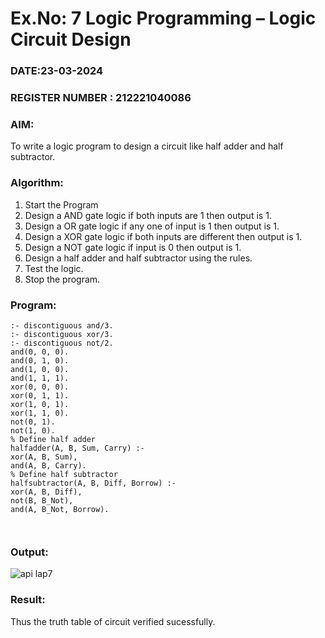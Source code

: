# Ex.No: 7  Logic Programming –  Logic Circuit Design
### DATE:23-03-2024                                                                           
### REGISTER NUMBER : 212221040086
### AIM: 
To write a logic program to design a circuit like half adder and half subtractor.
###  Algorithm:
1. Start the Program
2. Design a AND gate logic if both inputs are 1 then output is 1.
3. Design a OR gate logic if any one of input is 1 then output is 1.
4. Design a XOR gate logic if both inputs are different then output is 1.
5. Design a NOT gate logic if input is 0 then output is 1.
6. Design a half adder and half subtractor using the rules.
7. Test the logic.
8. Stop the program.

### Program:
```
:- discontiguous and/3.
:- discontiguous xor/3.
:- discontiguous not/2.
and(0, 0, 0).
and(0, 1, 0).
and(1, 0, 0).
and(1, 1, 1).
xor(0, 0, 0).
xor(0, 1, 1).
xor(1, 0, 1).
xor(1, 1, 0).
not(0, 1).
not(1, 0).
% Define half adder
halfadder(A, B, Sum, Carry) :-
xor(A, B, Sum),
and(A, B, Carry).
% Define half subtractor
halfsubtractor(A, B, Diff, Borrow) :-
xor(A, B, Diff),
not(B, B_Not),
and(A, B_Not, Borrow).



```

### Output:
![api lap7](https://github.com/Kulaganachi/AI_Lab_2023-24/assets/133641126/7e505f20-9819-4a96-82ac-369297a68127)




### Result:
Thus the truth table of circuit verified sucessfully.
